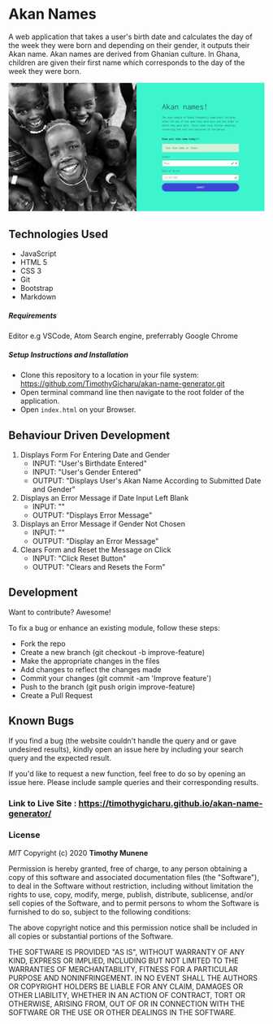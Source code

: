 # Akan Names

A web application that takes a user's birth date and calculates the day of the week they were born and depending on their gender, it outputs their Akan name. Akan names are derived from Ghanian culture. In Ghana, children are given their first name which corresponds to the day of the week they were born. 

<!--- Image --->
![Landing Page](akan-name-landing.jpg)

## Technologies Used
- JavaScript
- HTML 5
- CSS 3
- Git
- Bootstrap
- Markdown

##### Requirements
Editor e.g VSCode, Atom
Search engine, preferrably Google Chrome


##### Setup Instructions and Installation

- Clone this repository to a location in your file system:
https://github.com/TimothyGicharu/akan-name-generator.git
- Open terminal command line then navigate to the root folder of the application. 
- Open `index.html` on your Browser.


## Behaviour Driven Development

1. Displays Form For Entering Date and Gender
   - INPUT: "User's Birthdate Entered"
   - INPUT: "User's Gender Entered"
   - OUTPUT: "Displays User's Akan Name According to Submitted Date and Gender"
2. Displays an Error Message if Date Input Left Blank
   - INPUT: ""
   - OUTPUT: "Displays Error Message"
3. Displays an Error Message if Gender Not Chosen
   - INPUT: "" 
   - OUTPUT: "Display an Error Message" 
4. Clears Form and Reset the Message on Click
   - INPUT: "Click Reset Button" 
   - OUTPUT: "Clears and Resets the Form"

## Development
<!-- Change -->
Want to contribute? Awesome!

To fix a bug or enhance an existing module, follow these steps:
- Fork the repo
- Create a new branch (git checkout -b improve-feature)
- Make the appropriate changes in the files
- Add changes to reflect the changes made
- Commit your changes (git commit -am 'Improve feature')
- Push to the branch (git push origin improve-feature)
- Create a Pull Request


## Known Bugs

If you find a bug (the website couldn't handle the query and or gave undesired results), kindly open an issue here by including your search query and the expected result.

If you'd like to request a new function, feel free to do so by opening an issue here. Please include sample queries and their corresponding results.


### Link to Live Site : https://timothygicharu.github.io/akan-name-generator/

### License

*MIT*
Copyright (c) 2020 **Timothy Munene**

Permission is hereby granted, free of charge, to any person obtaining a copy of this software and associated documentation files (the "Software"), to deal in the Software without restriction, including without limitation the rights to use, copy, modify, merge, publish, distribute, sublicense, and/or sell copies of the Software, and to permit persons to whom the Software is furnished to do so, subject to the following conditions:

The above copyright notice and this permission notice shall be included in all copies or substantial portions of the Software.

THE SOFTWARE IS PROVIDED "AS IS", WITHOUT WARRANTY OF ANY KIND, EXPRESS OR IMPLIED, INCLUDING BUT NOT LIMITED TO THE WARRANTIES OF MERCHANTABILITY, FITNESS FOR A PARTICULAR PURPOSE AND NONINFRINGEMENT. IN NO EVENT SHALL THE AUTHORS OR COPYRIGHT HOLDERS BE LIABLE FOR ANY CLAIM, DAMAGES OR OTHER LIABILITY, WHETHER IN AN ACTION OF CONTRACT, TORT OR OTHERWISE, ARISING FROM, OUT OF OR IN CONNECTION WITH THE SOFTWARE OR THE USE OR OTHER DEALINGS IN THE SOFTWARE.